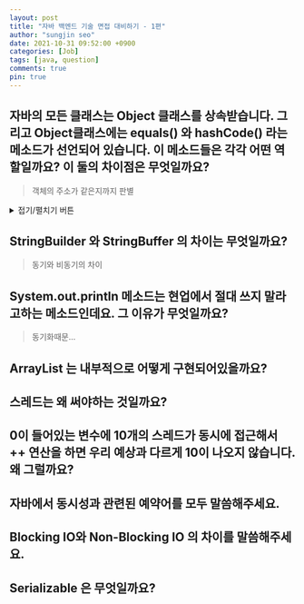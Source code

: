 ```yaml
---
layout: post
title: "자바 백엔드 기술 면접 대비하기 - 1편"
author: "sungjin seo"
date: 2021-10-31 09:52:00 +0900
categories: [Job]
tags: [java, question]
comments: true
pin: true
---
```


## 자바의 모든 클래스는 Object 클래스를 상속받습니다. 그리고 Object클래스에는 equals() 와 hashCode() 라는 메소드가 선언되어 있습니다. 이 메소드들은 각각 어떤 역할일까요? 이 둘의 차이점은 무엇일까요?

> 객체의 주소가 같은지까지 판별
>
>
>

<details>
<summary>접기/펼치기 버튼</summary>
<div markdown="1">

|제목|내용|
|--|--|
|1|1|
|2|10|

</div>
</details>

## StringBuilder 와 StringBuffer 의 차이는 무엇일까요?
> 동기와 비동기의 차이
>
>
## System.out.println 메소드는 현업에서 절대 쓰지 말라고하는 메소드인데요. 그 이유가 무엇일까요?
> 동기화때문...
>
>
## ArrayList 는 내부적으로 어떻게 구현되어있을까요?
## 스레드는 왜 써야하는 것일까요?
## 0이 들어있는 변수에 10개의 스레드가 동시에 접근해서 ++ 연산을 하면 우리 예상과 다르게 10이 나오지 않습니다. 왜 그럴까요?
## 자바에서 동시성과 관련된 예약어를 모두 말씀해주세요.
## Blocking IO와 Non-Blocking IO 의 차이를 말씀해주세요.
## Serializable 은 무엇일까요?
